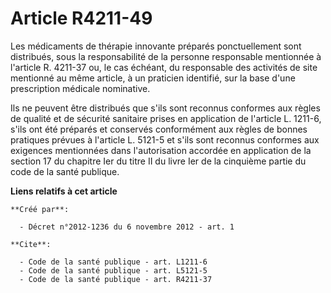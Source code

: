 # Article R4211-49

Les médicaments de thérapie innovante préparés ponctuellement sont distribués, sous la responsabilité de la personne
responsable mentionnée à l'article R. 4211-37 ou, le cas échéant, du responsable des activités de site mentionné au même
article, à un praticien identifié, sur la base d'une prescription médicale nominative. 

Ils ne peuvent être distribués que s'ils sont reconnus conformes aux règles de qualité et de sécurité sanitaire prises en
application de l'article L. 1211-6, s'ils ont été préparés et conservés conformément aux règles de bonnes pratiques prévues à
l'article L. 5121-5 et s'ils sont reconnus conformes aux exigences mentionnées dans l'autorisation accordée en application de
la section 17 du chapitre Ier du titre II du livre Ier de la cinquième partie du code de la santé publique.

**Liens relatifs à cet article**

	**Créé par**:

	  - Décret n°2012-1236 du 6 novembre 2012 - art. 1

	**Cite**:

	  - Code de la santé publique - art. L1211-6
	  - Code de la santé publique - art. L5121-5
	  - Code de la santé publique - art. R4211-37
